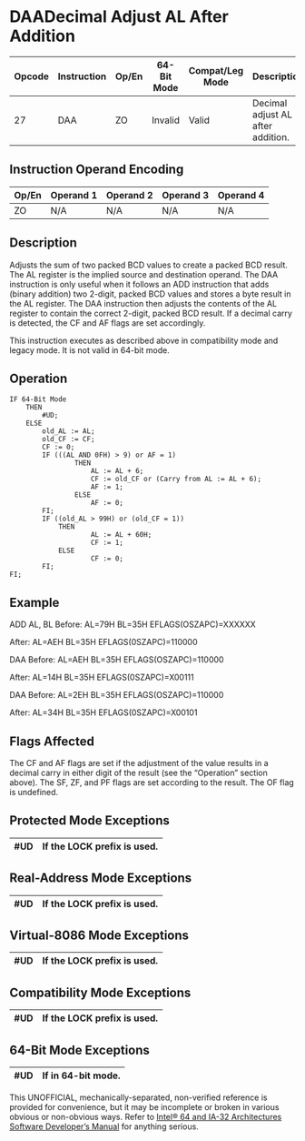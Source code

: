 # DAA**Decimal Adjust AL After Addition**

| Opcode | Instruction | Op/En | 64-Bit Mode | Compat/Leg Mode | Description                       |
| ------ | ----------- | ----- | ----------- | --------------- | --------------------------------- |
| 27     | DAA         | ZO    | Invalid     | Valid           | Decimal adjust AL after addition. |

## Instruction Operand Encoding

| Op/En | Operand 1 | Operand 2 | Operand 3 | Operand 4 |
| ----- | --------- | --------- | --------- | --------- |
| ZO    | N/A       | N/A       | N/A       | N/A       |

## Description

Adjusts the sum of two packed BCD values to create a packed BCD result. The AL register is the implied source and destination operand. The DAA instruction is only useful when it follows an ADD instruction that adds (binary addition) two 2-digit, packed BCD values and stores a byte result in the AL register. The DAA instruction then adjusts the contents of the AL register to contain the correct 2-digit, packed BCD result. If a decimal carry is detected, the CF and AF flags are set accordingly.

This instruction executes as described above in compatibility mode and legacy mode. It is not valid in 64-bit mode.

## Operation

```
IF 64-Bit Mode
    THEN
        #​​​UD;
    ELSE
        old_AL := AL;
        old_CF := CF;
        CF := 0;
        IF (((AL AND 0FH) > 9) or AF = 1)
                THEN
                    AL := AL + 6;
                    CF := old_CF or (Carry from AL := AL + 6);
                    AF := 1;
                ELSE
                    AF := 0;
        FI;
        IF ((old_AL > 99H) or (old_CF = 1))
            THEN
                    AL := AL + 60H;
                    CF := 1;
            ELSE
                    CF := 0;
        FI;
FI;

```

## Example

ADD AL, BL Before: AL=79H BL=35H EFLAGS(OSZAPC)=XXXXXX

After: AL=AEH BL=35H EFLAGS(0SZAPC)=110000

DAA Before: AL=AEH BL=35H EFLAGS(OSZAPC)=110000

After: AL=14H BL=35H EFLAGS(0SZAPC)=X00111

DAA Before: AL=2EH BL=35H EFLAGS(OSZAPC)=110000

After: AL=34H BL=35H EFLAGS(0SZAPC)=X00101

## Flags Affected

The CF and AF flags are set if the adjustment of the value results in a decimal carry in either digit of the result (see the “Operation” section above). The SF, ZF, and PF flags are set according to the result. The OF flag is undefined.

## Protected Mode Exceptions

| #​​​UD | If the LOCK prefix is used. |
| ------ | --------------------------- |

## Real-Address Mode Exceptions

| #​​​UD | If the LOCK prefix is used. |
| ------ | --------------------------- |

## Virtual-8086 Mode Exceptions

| #​​​UD | If the LOCK prefix is used. |
| ------ | --------------------------- |

## Compatibility Mode Exceptions

| #​​​UD | If the LOCK prefix is used. |
| ------ | --------------------------- |

## 64-Bit Mode Exceptions

| #​​​UD | If in 64-bit mode. |
| ------ | ------------------ |

This UNOFFICIAL, mechanically-separated, non-verified reference is provided for convenience, but it may be
incomplete or broken in various obvious or non-obvious
ways. Refer to [Intel® 64 and IA-32 Architectures Software Developer’s Manual](https://software.intel.com/en-us/download/intel-64-and-ia-32-architectures-sdm-combined-volumes-1-2a-2b-2c-2d-3a-3b-3c-3d-and-4) for anything serious.
